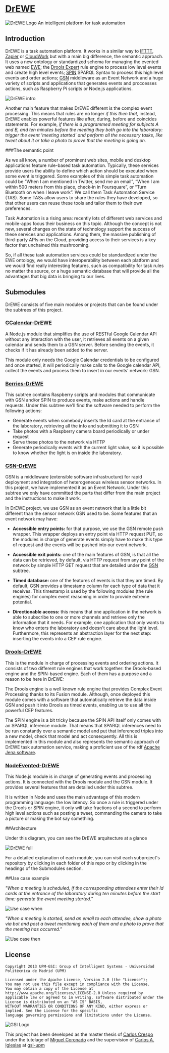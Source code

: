 [DrEWE](https://github.com/carloscrespog/DrEWE)
=====
![DrEWE Logo](https://dl.dropboxusercontent.com/u/25002167/DrEWE.png)
An intelligent platform for task automation

## Introduction



DrEWE is a task automation platform. It works in a similar way to [IFTTT](http://www.ifttt.com), [Zapier](http://www.zapier.com) or [CloudWork](http://www.couldwork.com) but with a main big difference, the semantic approach. It uses a new ontology or standardized schema for managing the evented web named [EWE](http://www.gsi.dit.upm.es/ontologies/ewe/); the [Drools Expert](https://www.jboss.org/drools/) rule engine to process low level events and create high level events; [SPIN](http://spinrdf.org/) SPARQL Syntax to process this high level events and order actions; [GSN](http://sourceforge.net/projects/gsn/) middleware as an Event Network and a huge variety of scripts and applications that generates events and proccesses actions, such as Raspberry Pi scripts or Node.js applications.

![DrEWE intro](https://dl.dropboxusercontent.com/u/25002167/EWE%20repo/DrEWE%20full%20-%20DrEWE%20intro.png)

Another main feature that makes DrEWE different is the complex event processing. This means that rules are no longer *if this then that*, instead, DrEWE enables powerful features like after, during, before and coincides statements. For example, *if there is a programmed meeting for subjects A and B, and ten minutes before the meeting they both go into the laboratory: trigger the event 'meeting started' and perform all the necessary tasks, like tweet about it or take a photo to prove that the meeting is going on.*

###The semantic point

As we all know, a number of prominent web sites, mobile and desktop applications feature rule-based task automation. Typically, these services provide users the ability to define which action should be executed when some event is triggered. Some examples of this simple task automation could be “When I am mentioned in Twitter, send me an email”, “When I am within 500 meters from this place, check-in in Foursquare”, or “Turn Bluetooth on when I leave work”. We call them Task Automation Service (TAS). Some TASs allow users to share the rules they have developed, so that other users can reuse these tools and tailor them to their own preferences.

Task Automation is a rising area: recently lots of different web services and mobile-apps focus their business on this topic. Although the concept is not new, several changes on the state of technology support the success of these services and applications. Among them, the massive publishing of third-party APIs on the Cloud, providing access to their services is a key factor that unchained this mushrooming.

So, if all these task automation services could be standardized under the EWE ontology, we would have interoperability between each platform and we would find really interesting features, such as compatibility for task rules no matter the source, or a huge semantic database that will provide all the advantages that big data is bringing to our lives.

## Submodules
DrEWE consists of five main modules or projects that can be found under the subtrees of this project.

### [GCalendar-DrEWE](https://github.com/carloscrespog/GCalendar-DrEWE)

A Node.js module that simplifies the use of RESTful Google Calendar API without any interaction with the user, it retrieves all events on a given calendar and sends them to a GSN server. Before sending the events, it checks if it has already been added to the server. 

This module only needs the Google Calendar credentials to be configured and once started, it will periodically make calls to the Google calendar API, collect the events and process them to insert in our events' network: GSN.


### [Berries-DrEWE](https://github.com/carloscrespog/DrEWE/tree/master/Berries)

This subtree contains Raspberry scripts and modules that communicate with GSN and/or SPIN to produce events, make actions and handle requests. Under this subtree we'll find the software needed to perform the following actions:
	
- Generate events when somebody inserts the Id card at the entrance of the laboratory, retrieving all the info and submitting it to GSN
- Take photos with a Raspberry camera board periodically or under request
- Serve these photos to the network via HTTP
- Generate periodically events with the current light value, so it is possible to know whether the light is on inside the laboratory.

### [GSN-DrEWE](https://github.com/carloscrespog/DrEWE/tree/master/GSN)

GSN is a middleware (extensible software infrastructure) for rapid deployment and integration of heterogeneous wireless sensor networks. In this project, we have implemented it as an Event Network. Under this subtree we only have committed the parts that differ from the main project and the instructions to make it work.

In DrEWE project, we use GSN as an event network that is a little bit different than the sensor network GSN used to be. Some features that an event network may have:

- **Accessible entry points:** for that purpose, we use the GSN remote push wrapper. This wrapper deploys an entry point via HTTP request PUT, so the modules in charge of generate events simply have to make this type of request and the events will be pushed into our event network.

- **Accessible exit points:** one of the main features of GSN, is that all the data can be retrieved, by default, via HTTP request from any point of the network by simple HTTP GET request that are detailed under the [GSN](https://github.com/carloscrespog/DrEWE/tree/master/GSN) subtree. 

- **Timed database:** one of the features of events is that they are timed. By default, GSN provides a timestamp column for each type of data that it receives. This timestamp is used by the following modules (the rule engines) for complex event reasoning in order to provide extreme potential.

- **Directionable access:** this means that one application in the network is able to subscribe to one or more channels and retrieve only the information that it needs. For example, one application that only wants to know who enters the laboratory and doesn't care about the light level. Furthermore, this represents an abstraction layer for the next step: inserting the events into a CEP rule engine.

### [Drools-DrEWE](https://github.com/carloscrespog/DrEWE/tree/master/Drools)

This is the module in charge of processing events and ordering actions. It consists of two different rule engines that work together: the Drools-based engine and the SPIN-based engine. Each of them has a purpose and a reason to be here in DrEWE:

The Drools engine is a well known rule engine that provides Complex Event Processing thanks to its Fusion module. Although, once deployed this module comes with a software that automatically retrieve the data inside GSN and push it into Drools as timed events, enabling us to use all the powerful CEP features.

The SPIN engine is a bit tricky because the SPIN API itself only comes with an SPARQL inference module. That means that SPARQL inferences need to be run constantly over a semantic model and put that inferenced triples into a new model, check that model and act consequently. All this is implemented in this module and also represents the semantic approach of DrEWE task automation service, making a proficient use of the rdf [Apache Jena software](http://jena.apache.org/).

### [NodeEvented-DrEWE](https://github.com/carloscrespog/DrEWE/tree/master/NodeEvented)

This Node.js module is in charge of generating events and processing actions. It is connected with the Drools module and the GSN module. It provides several features that are detailed under this subtree.

It is written in Node and uses the main advantage of this modern programming language: the low latency. So once a rule is triggered under the Drools or SPIN engine, it only will take fractions of a second to perform high level actions such as posting a tweet, commanding the camera to take a picture or making the bot say something. 




##Architecture

Under this diagram, you can see the DrEWE arquitecture at a glance

![DrEWE full](https://dl.dropboxusercontent.com/u/25002167/EWE%20repo/DrEWE%20full%20-%20DrEWE%20repo.png)

For a detailed explanation of each module, you can visit each subproject's repository by clicking in each folder of this repo or by clicking in the headings of the Submodules section.

##Use case example

*"When a meeting is scheduled, if the corresponding attendees enter their Id cards at the entrance of the laboratory during ten minutes before the start time: generate the event meeting started."*

![Use case when](https://dl.dropboxusercontent.com/u/25002167/EWE%20repo/DrEWE%20full%20-%20Use%20case%20when.png)

*"When a meeting is started, send an email to each attendee, show a photo via bot and post a tweet mentioning each of them and a photo to prove that the meeting has occurred."*

![Use case then](https://dl.dropboxusercontent.com/u/25002167/EWE%20repo/DrEWE%20full%20-%20Use%20case%20then.png)
## License

```
Copyright 2013 UPM-GSI: Group of Intelligent Systems - Universidad Politécnica de Madrid (UPM)

Licensed under the Apache License, Version 2.0 (the "License"); 
You may not use this file except in compliance with the License. 
You may obtain a copy of the License at http://www.apache.org/licenses/LICENSE-2.0 Unless required by 
applicable law or agreed to in writing, software distributed under the License is distributed on an "AS IS" BASIS,
WITHOUT WARRANTIES OR CONDITIONS OF ANY KIND, either express or implied. See the License for the specific 
language governing permissions and limitations under the License.
```
![GSI Logo](http://gsi.dit.upm.es/templates/jgsi/images/logo.png)

This project has been developed as the master thesis of [Carlos Crespo](https://github.com/carloscrespog) under the tutelage of [Miguel Coronado](https://github.com/miguelcb84) and the supervision of [Carlos A. Iglesias](https://github.com/cif2cif) at [gsi-upm](https://github.com/gsi-upm)
